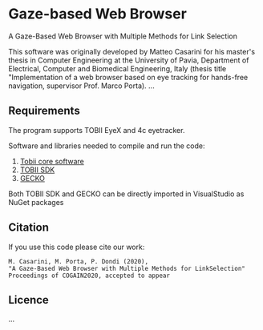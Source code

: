# Gaze-based Web Browser
A Gaze-Based Web Browser with Multiple Methods for Link Selection

This software was originally developed by Matteo Casarini for his master's thesis in Computer Engineering at the University of Pavia, Department of Electrical, Computer and Biomedical Engineering, Italy (thesis title "Implementation of a web browser based on eye tracking for hands-free navigation, supervisor Prof. Marco Porta).
...

## Requirements
The program supports TOBII EyeX and 4c eyetracker. 

Software and libraries needed to compile and run the code:
1. [Tobii core software](https://gaming.tobii.com/getstarted/)
2. [TOBII SDK](https://github.com/ojasiiitd/CoreSDK)
3. [GECKO](https://developer.mozilla.org/en-US/docs/Mozilla/Gecko/Gecko_SDK)

Both TOBII SDK and GECKO can be directly imported in VisualStudio as NuGet packages

## Citation
If you use this code please cite our work:
```
M. Casarini, M. Porta, P. Dondi (2020), 
"A Gaze-Based Web Browser with Multiple Methods for LinkSelection" 
Proceedings of COGAIN2020, accepted to appear
```

## Licence
...
